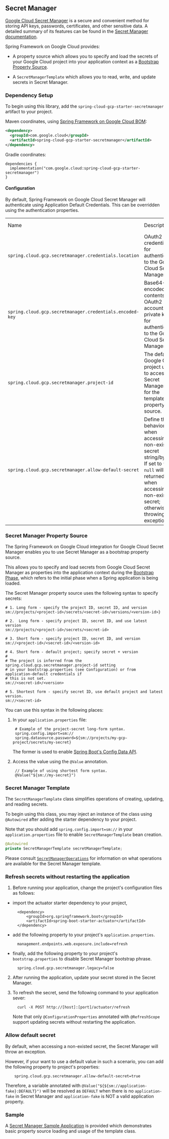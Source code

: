 ## Secret Manager

[Google Cloud Secret Manager](https://cloud.google.com/secret-manager)
is a secure and convenient method for storing API keys, passwords,
certificates, and other sensitive data. A detailed summary of its
features can be found in the [Secret Manager
documentation](https://cloud.google.com/blog/products/identity-security/introducing-google-clouds-secret-manager).

Spring Framework on Google Cloud provides:

  - A property source which allows you to specify and load the secrets
    of your Google Cloud project into your application context as a [Bootstrap
    Property
    Source](https://cloud.spring.io/spring-cloud-commons/multi/multi__spring_cloud_context_application_context_services.html#_the_bootstrap_application_context).

  - A `SecretManagerTemplate` which allows you to read, write, and
    update secrets in Secret Manager.

### Dependency Setup

To begin using this library, add the
`spring-cloud-gcp-starter-secretmanager` artifact to your project.

Maven coordinates,
using [Spring Framework on Google Cloud BOM](getting-started.xml#bill-of-materials):

``` xml
<dependency>
  <groupId>com.google.cloud</groupId>
  <artifactId>spring-cloud-gcp-starter-secretmanager</artifactId>
</dependency>
```

Gradle coordinates:

    dependencies {
      implementation("com.google.cloud:spring-cloud-gcp-starter-secretmanager")
    }

#### Configuration

By default, Spring Framework on Google Cloud Secret Manager will authenticate using
Application Default Credentials. This can be overridden using the
authentication properties.

|                                                                                                                 |                                                                                                                                                                                       |          |                                                                                                                                 |
|-----------------------------------------------------------------------------------------------------------------|---------------------------------------------------------------------------------------------------------------------------------------------------------------------------------------| -------- | ------------------------------------------------------------------------------------------------------------------------------- |
| Name                                                                                                            | Description                                                                                                                                                                           | Required | Default value                                                                                                                   |
| `spring.cloud.gcp.secretmanager.credentials.location`                                                           | OAuth2 credentials for authenticating to the Google Cloud Secret Manager API.                                                                                                         | No       | By default, infers credentials from [Application Default Credentials](https://cloud.google.com/docs/authentication/production). |
| `spring.cloud.gcp.secretmanager.credentials.encoded-key`                                                        | Base64-encoded contents of OAuth2 account private key for authenticating to the Google Cloud Secret Manager API.                                                                      | No       | By default, infers credentials from [Application Default Credentials](https://cloud.google.com/docs/authentication/production). |
| `spring.cloud.gcp.secretmanager.project-id`                                                                     | The default Google Cloud project used to access Secret Manager API for the template and property source.                                                                                       | No       | By default, infers the project from [Application Default Credentials](https://cloud.google.com/docs/authentication/production). |
| `spring.cloud.gcp.secretmanager.allow-default-secret`                                                           | Define the behavior when accessing a non-existent secret string/bytes. If set to `true`, `null` will be returned when accessing a non-existent secret; otherwise throwing an exception. | No | `false`|

### Secret Manager Property Source

The Spring Framework on Google Cloud integration for Google Cloud Secret Manager enables
you to use Secret Manager as a bootstrap property source.

This allows you to specify and load secrets from Google Cloud Secret
Manager as properties into the application context during the [Bootstrap
Phase](https://cloud.spring.io/spring-cloud-commons/reference/html/#the-bootstrap-application-context),
which refers to the initial phase when a Spring application is being
loaded.

The Secret Manager property source uses the following syntax to specify
secrets:

    # 1. Long form - specify the project ID, secret ID, and version
    sm://projects/<project-id>/secrets/<secret-id>/versions/<version-id>}
    
    # 2.  Long form - specify project ID, secret ID, and use latest version
    sm://projects/<project-id>/secrets/<secret-id>
    
    # 3. Short form - specify project ID, secret ID, and version
    sm://<project-id>/<secret-id>/<version-id>
    
    # 4. Short form - default project; specify secret + version
    #
    # The project is inferred from the spring.cloud.gcp.secretmanager.project-id setting
    # in your bootstrap.properties (see Configuration) or from application-default credentials if
    # this is not set.
    sm://<secret-id>/<version>
    
    # 5. Shortest form - specify secret ID, use default project and latest version.
    sm://<secret-id>

You can use this syntax in the following places:

1. In your `application.properties` file:
    
        # Example of the project-secret long-form syntax.
        spring.config.import=sm://
        spring.datasource.password=${sm://projects/my-gcp-project/secrets/my-secret}
   The former is used to enable [Spring Boot's Config Data API](https://spring.io/blog/2020/08/14/config-file-processing-in-spring-boot-2-4).

3. Access the value using the `@Value` annotation.
    
        // Example of using shortest form syntax.
        @Value("${sm://my-secret}")

### Secret Manager Template

The `SecretManagerTemplate` class simplifies operations of creating,
updating, and reading secrets.

To begin using this class, you may inject an instance of the class using
`@Autowired` after adding the starter dependency to your project.

Note that you should add `spring.config.import=sm://` in your `application.properties` file to enable `SecretManagerTemplate` bean creation.

``` java
@Autowired
private SecretManagerTemplate secretManagerTemplate;
```

Please consult
[`SecretManagerOperations`](https://github.com/GoogleCloudPlatform/spring-cloud-gcp/blob/main/spring-cloud-gcp-secretmanager/src/main/java/com/google/cloud/spring/secretmanager/SecretManagerOperations.java)
for information on what operations are available for the Secret Manager
template.

### Refresh secrets without restarting the application

1. Before running your application, change the project's configuration files as follows:

- import the actuator starter dependency to your project,

        <dependency>
            <groupId>org.springframework.boot</groupId>
            <artifactId>spring-boot-starter-actuator</artifactId>
        </dependency>

- add the following property to your project's `application.properties`.

        management.endpoints.web.exposure.include=refresh

- finally, add the following property to your project's `bootstrap.properties` to disable
  Secret Manager bootstrap phrase.
 
        spring.cloud.gcp.secretmanager.legacy=false


2. After running the application, update your secret stored in the Secret Manager.

3. To refresh the secret, send the following command to your application sever:

         curl -X POST http://[host]:[port]/actuator/refresh

    Note that only `@ConfigurationProperties` annotated with `@RefreshScope` support updating secrets without restarting the application.

### Allow default secret

By default, when accessing a non-existed secret, the Secret Manager will throw an exception.

However, if your want to use a default value in such a scenario, you can add the following property to project's properties:

        spring.cloud.gcp.secretmanager.allow-default-secret=true

Therefore, a variable annotated with `@Value("${${sm://application-fake}:DEFAULT}")` will be resolved as `DEFAULT` when there is no `application-fake` in Secret Manager and `application-fake` is NOT a valid application property.

### Sample

A [Secret Manager Sample
Application](https://github.com/GoogleCloudPlatform/spring-cloud-gcp/tree/main/spring-cloud-gcp-samples/spring-cloud-gcp-secretmanager-sample)
is provided which demonstrates basic property source loading and usage
of the template class.
